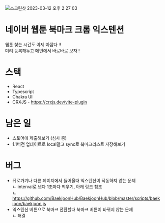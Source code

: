 
![스크린샷 2023-03-12 오후 2 27 03](https://user-images.githubusercontent.com/49316060/224526217-d0375891-7860-4731-b5c9-a4e75357ed0a.png)

# 네이버 웹툰 북마크 크롬 익스텐션
웹툰 찾는 시간도 이제 아깝다 !! <br>
미리 등록해두고 메인에서 바로바로 보자 !

# 스택
- React
- Typescript
- Chakra UI
- CRXJS - https://crxjs.dev/vite-plugin

# 남은 일
- 스토어에 제출해보기 (심사 중)
- 1.1버전 업데이트로 local말고 sync로 북마크리스트 저장해보기

# 버그
- 뒤로가기나 다른 페이지에서 들어올때 익스텐션이 작동하지 않는 문제<br>
ㄴ interval로 냅다 1초마다 띄우기, 아래 링크 참조<br>
ㄴ  https://github.com/BaekjoonHub/BaekjoonHub/blob/master/scripts/baekjoon/baekjoon.js <br>
- 익스텐션 버튼으로 북마크 전환할때 북마크 버튼이 바뀌지 않는 문제<br>
ㄴ 해결
